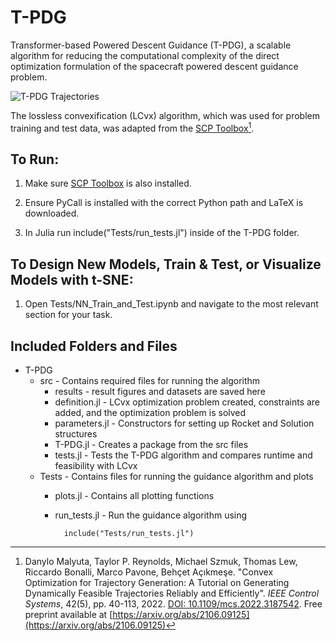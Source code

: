 # T-PDG
Transformer-based Powered Descent Guidance (T-PDG), a scalable algorithm for reducing the computational complexity of the direct optimization formulation of the spacecraft powered descent guidance problem.

![T-PDG Trajectories](https://github.com/jujubriden/T-PDG/blob/main/src/Results/T-PDG%20Trajectory.gif)

The lossless convexification (LCvx) algorithm, which was used for problem training and test data, was adapted from the [SCP Toolbox](https://github.com/UW-ACL/SCPToolbox.jl)[^1].

## To Run:

1. Make sure [SCP Toolbox](https://github.com/UW-ACL/SCPToolbox.jl) is also installed.

2. Ensure PyCall is installed with the correct Python path and LaTeX is downloaded.

3. In Julia run include("Tests/run_tests.jl") inside of the T-PDG folder.

## To Design New Models, Train & Test, or Visualize Models with t-SNE:

1. Open Tests/NN_Train_and_Test.ipynb and navigate to the most relevant section for your task.

## Included Folders and Files
* T-PDG
    * src - Contains required files for running the algorithm
        * results - result figures and datasets are saved here
        * definition.jl - LCvx optimization problem created, constraints are added, and the optimization problem is solved
        * parameters.jl - Constructors for setting up Rocket and Solution structures
        * T-PDG.jl - Creates a package from the src files
        * tests.jl - Tests the T-PDG algorithm and compares runtime and feasibility with LCvx
    * Tests - Contains files for running the guidance algorithm and plots
        * plots.jl - Contains all plotting functions
        * run_tests.jl - Run the guidance algorithm using 
        
                include("Tests/run_tests.jl")

[^1]: Danylo Malyuta, Taylor P. Reynolds, Michael Szmuk, Thomas Lew, Riccardo Bonalli, Marco Pavone, Behçet Açıkmeşe. "Convex Optimization for Trajectory Generation: A Tutorial on Generating Dynamically Feasible Trajectories Reliably and Efficiently". *IEEE Control Systems*, 42(5), pp. 40-113, 2022. [DOI: 10.1109/mcs.2022.3187542](https://doi.org/10.1109/mcs.2022.3187542). Free preprint available at [https://arxiv.org/abs/2106.09125](https://arxiv.org/abs/2106.09125)

